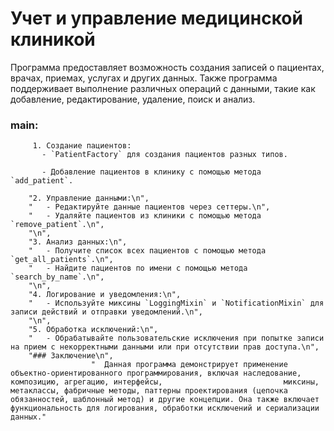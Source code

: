 # Учет и управление медицинской клиникой 
Программа предоставляет возможность создания записей о пациентах, врачах, приемах, услугах и других данных. Также программа поддерживает выполнение различных операций с данными, такие как добавление, редактирование, удаление, поиск и анализ.
### main:
         1. Создание пациентов:
           - `PatientFactory` для создания пациентов разных типов.
        
           - Добавление пациентов в клинику с помощью метода `add_patient`.
        
        "2. Управление данными:\n",
        "   - Редактируйте данные пациентов через сеттеры.\n",
        "   - Удаляйте пациентов из клиники с помощью метода `remove_patient`.\n",
        "\n",
        "3. Анализ данных:\n",
        "   - Получите список всех пациентов с помощью метода `get_all_patients`.\n",
        "   - Найдите пациентов по имени с помощью метода `search_by_name`.\n",
        "\n",
        "4. Логирование и уведомления:\n",
        "   - Используйте миксины `LoggingMixin` и `NotificationMixin` для записи действий и отправки уведомлений.\n",
        "\n",
        "5. Обработка исключений:\n",
        "   - Обрабатывайте пользовательские исключения при попытке записи на прием с некорректными данными или при отсутствии прав доступа.\n",
        "### Заключение\n",
                      "  Данная программа демонстрирует применение объектно-ориентированного программирования, включая наследование, композицию, агрегацию, интерфейсы,                           миксины, метаклассы, фабричные методы, паттерны проектирования (цепочка обязанностей, шаблонный метод) и другие концепции. Она также включает                            функциональность для логирования, обработки исключений и сериализации данных."
